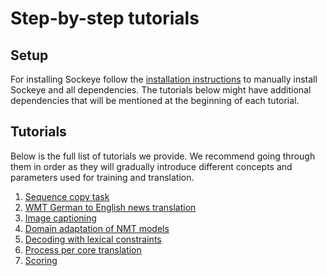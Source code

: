 # Step-by-step tutorials

## Setup

For installing Sockeye follow the [installation instructions](../README.md#installation)
to manually install Sockeye and all dependencies. The tutorials below might have additional dependencies that
will be mentioned at the beginning of each tutorial.

## Tutorials

Below is the full list of tutorials we provide. We recommend going through them in order as they will gradually
introduce different concepts and parameters used for training and translation.

1. [Sequence copy task](seqcopy)
1. [WMT German to English news translation](wmt)
1. [Image captioning](image_captioning)
1. [Domain adaptation of NMT models](adapt)
1. [Decoding with lexical constraints](constraints)
1. [Process per core translation](process_per_core_translation)
1. [Scoring](scoring.md)
